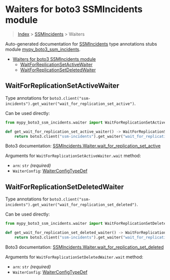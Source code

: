 # Waiters for boto3 SSMIncidents module

> [Index](..) > [SSMIncidents](.) > Waiters

Auto-generated documentation for
[SSMIncidents](https://boto3.amazonaws.com/v1/documentation/api/1.17.78/reference/services/ssm-incidents.html#SSMIncidents)
type annotations stubs module
[mypy_boto3_ssm_incidents](https://pypi.org/project/mypy-boto3-ssm-incidents/).

- [Waiters for boto3 SSMIncidents module](#waiters-for-boto3-ssmincidents-module)
  - [WaitForReplicationSetActiveWaiter](#waitforreplicationsetactivewaiter)
  - [WaitForReplicationSetDeletedWaiter](#waitforreplicationsetdeletedwaiter)

## WaitForReplicationSetActiveWaiter

Type annotations for
`boto3.client("ssm-incidents").get_waiter("wait_for_replication_set_active")`.

Can be used directly:

```python
from mypy_boto3_ssm_incidents.waiter import WaitForReplicationSetActiveWaiter

def get_wait_for_replication_set_active_waiter() -> WaitForReplicationSetActiveWaiter:
    return boto3.client("ssm-incidents").get_waiter("wait_for_replication_set_active")
```

Boto3 documentation:
[SSMIncidents.Waiter.wait_for_replication_set_active](https://boto3.amazonaws.com/v1/documentation/api/1.17.78/reference/services/ssm-incidents.html#SSMIncidents.Waiter.wait_for_replication_set_active)

Arguments for `WaitForReplicationSetActiveWaiter.wait` method:

- `arn`: `str` *(required)*
- `WaiterConfig`: [WaiterConfigTypeDef](./type_defs.md#waiterconfigtypedef)

## WaitForReplicationSetDeletedWaiter

Type annotations for
`boto3.client("ssm-incidents").get_waiter("wait_for_replication_set_deleted")`.

Can be used directly:

```python
from mypy_boto3_ssm_incidents.waiter import WaitForReplicationSetDeletedWaiter

def get_wait_for_replication_set_deleted_waiter() -> WaitForReplicationSetDeletedWaiter:
    return boto3.client("ssm-incidents").get_waiter("wait_for_replication_set_deleted")
```

Boto3 documentation:
[SSMIncidents.Waiter.wait_for_replication_set_deleted](https://boto3.amazonaws.com/v1/documentation/api/1.17.78/reference/services/ssm-incidents.html#SSMIncidents.Waiter.wait_for_replication_set_deleted)

Arguments for `WaitForReplicationSetDeletedWaiter.wait` method:

- `arn`: `str` *(required)*
- `WaiterConfig`: [WaiterConfigTypeDef](./type_defs.md#waiterconfigtypedef)
